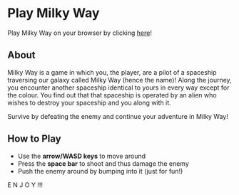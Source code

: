 # Play Milky Way

Play Milky Way on your browser by clicking [here](https://xyntechx.github.io/MilkyWay-Game/)!

## About
Milky Way is a game in which you, the player, are a pilot of a spaceship traversing our galaxy called Milky Way (hence the name)! Along the journey, you encounter another spaceship identical to yours in every way except for the colour. You find out that that spaceship is operated by an alien who wishes to destroy your spaceship and you along with it.

Survive by defeating the enemy and continue your adventure in Milky Way!

## How to Play
- Use the **arrow/WASD keys** to move around
- Press the **space bar** to shoot and thus damage the enemy
- Push the enemy around by bumping into it (just for fun!)

E N J O Y !!!
